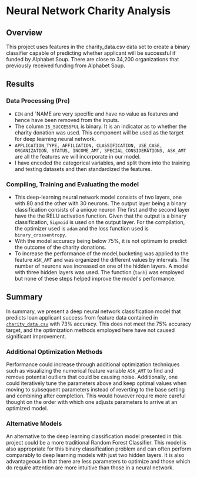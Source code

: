 # Neural Network Charity Analysis

## Overview 

This project uses features in the charity_data.csv data set to create a binary classifier capable of predicting whether applicant will be successful if funded by Alphabet Soup. There are close to  34,200 organizations that previously received funding from Alphabet Soup. 

## Results

### Data Processing (Pre)

- `EIN` and `NAME are very specific and have no value as features and hence have been removed from the inputs.
- The column `IS_SUCCESSFUL` is binary. It is an indicator as to whether the charity donation was used. This component will be used as the target for deep learning neural network.
- `APPLICATION_TYPE, AFFILIATION, CLASSIFICATION, USE_CASE, ORGANIZATION, STATUS, INCOME_AMT, SPECIAL_CONSIDERATIONS, ASK_AMT` are all the features we will incorporate in our model. 
- I have encoded the categorical variables, and split them into the training and testing datasets and then standardized the features.

### Compiling, Training and Evaluating the model

- This deep-learning neural network model consists of two layers, one with 80 and the other with 30 neurons.
  The output layer being a binary classification consists of a unique neuron 
  The first and the second layer have the the RELU activation function. Given that the output is a binary classification, `Sigmoid` is used on the output layer.
  For the compilation, the optimizer used is `adam` and the loss function used is `binary_crossentropy`.
- With the model accuracy being below 75%, it is not optimum to predict the outcome of the charity donations.
- To increase the performance of the model,bucketing was applied to the feature `ASK_AMT` and was organized the different values by intervals.
  The number of neurons was increased on one of the hidden layers. A model with three hidden layers was used.
  The function (`tanh`) was employed but none of these steps helped improve the model's performance.

## Summary 

In summary, we present a deep neural network classification model that predicts loan applicant success from feature data contained in [`charity_data.csv`](https://github.com/jsheppard95/Neural_Network_Charity_Analysis/blob/main/Resources/charity_data.csv) with 73% accuracy. This does not meet the 75% accuracy target, and the optimization methods employed here have not caused significant improvement.

### Additional Optimization Methods

Performance could increase through additional optimization techniques such as visualizing the numerical feature variable `ASK_AMT` to find and remove potential outliers that could be causing noise. Additionally, one could iteratively tune the parameters above and keep optimal values when moving to subsequent parameters instead of reverting to the base setting and combining after completion. This would however require more careful thought on the order with which one adjusts parameters to arrive at an optimized model.

### Alternative Models

An alternative to the deep learning classification model presented in this project could be a more traditional Random Forest Classifier. This model is also appropriate for this binary classification problem and can often perform comparably to deep learning models with just two hidden layers. It is also advantageous in that there are less parameters to optimize and those which do require attention are more intuitive than those in a neural network.